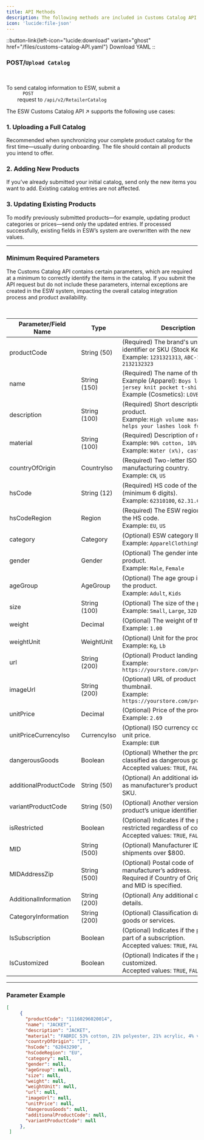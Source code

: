 ```yaml
---
title: API Methods
description: The following methods are included in Customs Catalog API
icon: 'lucide:file-json'
---
```

::button-link{left-icon="lucide:download" variant="ghost" href="/files/customs-catalog-API.yaml"}
  Download YAML
::



### <span class="inline-block px-2 py-0.5 rounded bg-green-100 text-green-700 text-lg font-semibold font-mono font-bold">POST</span>/`Upload Catalog`


<br>

<div class="space-y-6 text-base leading-relaxed text-neutral-800 dark:text-neutral-200">

  <p>
    To send catalog information to ESW, submit a
    <code class="px-1 py-0.5 rounded bg-neutral-100 dark:bg-neutral-800 text-green-600 font-mono text-sm">
      POST
    </code>
    request to <code>/api/v2/RetailerCatalog</code>
  </p>

  <p>
  The 
  <span class="text-teal-600 font-semibold underline decoration-dotted underline-offset-4">
    ESW Customs Catalog API
  </span>
  <span class="text-teal-600 ml-1">↗</span>
  supports the following use cases:
</p>


  <!-- Use Case 1 -->
  <div>
    <h3 class="text-lg font-semibold text-neutral-900 dark:text-neutral-100 mb-1">1. Uploading a Full Catalog</h3>
    <p>
      Recommended when synchronizing your complete product catalog for the first time—usually during onboarding. The file should contain all products you intend to offer.
    </p>
  </div>

  <!-- Use Case 2 -->
  <div>
    <h3 class="text-lg font-semibold text-neutral-900 dark:text-neutral-100 mb-1">2. Adding New Products</h3>
    <p>
      If you’ve already submitted your initial catalog, send only the new items you want to add. Existing catalog entries are not affected.
    </p>
  </div>

  <!-- Use Case 3 -->
  <div>
    <h3 class="text-lg font-semibold text-neutral-900 dark:text-neutral-100 mb-1">3. Updating Existing Products</h3>
    <p>
      To modify previously submitted products—for example, updating product categories or prices—send only the updated entries. If processed successfully, existing fields in ESW’s system are <span class="font-semibold text-red-600">overwritten</span> with the new values.
    </p>
  </div>

</div>

---

### Minimum Required Parameters

The Customs Catalog API contains certain parameters, which are required at a minimum to correctly identify the items in the catalog. If you submit the API request but do not include these parameters, internal exceptions are created in the ESW system, impacting the overall catalog integration process and product availability.

<br>

<div class="overflow-x-auto bg-white dark:bg-neutral-900 p-6 rounded-xl shadow">
  <table class="min-w-full table-auto text-sm text-left text-neutral-800 dark:text-neutral-200">
    <thead class="bg-neutral-100 dark:bg-neutral-800">
      <tr>
        <th class="px-4 py-3 font-semibold">Parameter/Field Name</th>
        <th class="px-4 py-3 font-semibold">Type</th>
        <th class="px-4 py-3 font-semibold">Description</th>
      </tr>
    </thead>
    <tbody class="divide-y divide-neutral-200 dark:divide-neutral-700">
      <tr>
        <td class="px-4 py-3">productCode</td>
        <td class="px-4 py-3">String (50)</td>
        <td class="px-4 py-3">
          (Required) The brand's unique master identifier or SKU (Stock Keeping Unit).<br />
          Example: <code>1231321313</code>, <code>ABC-1234</code>, <code>2132132323</code>
        </td>
      </tr>
      <tr>
        <td class="px-4 py-3">name</td>
        <td class="px-4 py-3">String (150)</td>
        <td class="px-4 py-3">
          (Required) The name of the product.<br />
          Example (Apparel): <code>Boys long-sleeve jersey knit pocket t-shirt</code><br />
          Example (Cosmetics): <code>LOVELY MASCARA</code>
        </td>
      </tr>
      <tr>
        <td class="px-4 py-3">description</td>
        <td class="px-4 py-3">String (100)</td>
        <td class="px-4 py-3">
          (Required) Short description of the product.<br />
          Example: <code>High volume mascara that helps your lashes look fuller</code>
        </td>
      </tr>
      <tr>
        <td class="px-4 py-3">material</td>
        <td class="px-4 py-3">String (100)</td>
        <td class="px-4 py-3">
          (Required) Description of material(s).<br />
          Example: <code>90% cotton, 10% silk</code><br />
          Example: <code>Water (x%), castor oil (x%)</code>
        </td>
      </tr>
      <tr>
        <td class="px-4 py-3">countryOfOrigin</td>
        <td class="px-4 py-3">CountryIso</td>
        <td class="px-4 py-3">
          (Required) Two-letter ISO code of the manufacturing country.<br />
          Example: <code>CN</code>, <code>US</code>
        </td>
      </tr>
      <tr>
        <td class="px-4 py-3">hsCode</td>
        <td class="px-4 py-3">String (12)</td>
        <td class="px-4 py-3">
          (Required) HS code of the product (minimum 6 digits).<br />
          Example: <code>62310100</code>, <code>62.31.0100</code>
        </td>
      </tr>
      <tr>
        <td class="px-4 py-3">hsCodeRegion</td>
        <td class="px-4 py-3">Region</td>
        <td class="px-4 py-3">
          (Required) The ESW region related to the HS code.<br />
          Example: <code>EU</code>, <code>US</code>
        </td>
      </tr>
      <tr>
        <td class="px-4 py-3">category</td>
        <td class="px-4 py-3">Category</td>
        <td class="px-4 py-3">
          (Optional) ESW category ID.<br />
          Example: <code>ApparelClothingNotKnitted</code>
        </td>
      </tr>
      <tr>
        <td class="px-4 py-3">gender</td>
        <td class="px-4 py-3">Gender</td>
        <td class="px-4 py-3">
          (Optional) The gender intended for the product.<br />
          Example: <code>Male</code>, <code>Female</code>
        </td>
      </tr>
      <tr>
        <td class="px-4 py-3">ageGroup</td>
        <td class="px-4 py-3">AgeGroup</td>
        <td class="px-4 py-3">
          (Optional) The age group intended for the product.<br />
          Example: <code>Adult</code>, <code>Kids</code>
        </td>
      </tr>
      <tr>
        <td class="px-4 py-3">size</td>
        <td class="px-4 py-3">String (100)</td>
        <td class="px-4 py-3">
          (Optional) The size of the product.<br />
          Example: <code>Small</code>, <code>Large</code>, <code>32D</code>
        </td>
      </tr>
      <tr>
        <td class="px-4 py-3">weight</td>
        <td class="px-4 py-3">Decimal</td>
        <td class="px-4 py-3">
          (Optional) The weight of the product.<br />
          Example: <code>1.00</code>
        </td>
      </tr>
      <tr>
        <td class="px-4 py-3">weightUnit</td>
        <td class="px-4 py-3">WeightUnit</td>
        <td class="px-4 py-3">
          (Optional) Unit for the product weight.<br />
          Example: <code>Kg</code>, <code>Lb</code>
        </td>
      </tr>
      <tr>
        <td class="px-4 py-3">url</td>
        <td class="px-4 py-3">String (200)</td>
        <td class="px-4 py-3">
          (Optional) Product landing page URL.<br />
          Example: <code>https://yourstore.com/product123</code>
        </td>
      </tr>
      <tr>
        <td class="px-4 py-3">imageUrl</td>
        <td class="px-4 py-3">String (200)</td>
        <td class="px-4 py-3">
          (Optional) URL of product image thumbnail.<br />
          Example: <code>https://yourstore.com/product123.jpg</code>
        </td>
      </tr>
      <tr>
        <td class="px-4 py-3">unitPrice</td>
        <td class="px-4 py-3">Decimal</td>
        <td class="px-4 py-3">
          (Optional) Price of the product.<br />
          Example: <code>2.69</code>
        </td>
      </tr>
      <tr>
        <td class="px-4 py-3">unitPriceCurrencyIso</td>
        <td class="px-4 py-3">CurrencyIso</td>
        <td class="px-4 py-3">
          (Optional) ISO currency code for the unit price.<br />
          Example: <code>EUR</code>
        </td>
      </tr>
      <tr>
        <td class="px-4 py-3">dangerousGoods</td>
        <td class="px-4 py-3">Boolean</td>
        <td class="px-4 py-3">
          (Optional) Whether the product is classified as dangerous goods.<br />
          Accepted values: <code>TRUE</code>, <code>FALSE</code>
        </td>
      </tr>
      <tr>
        <td class="px-4 py-3">additionalProductCode</td>
        <td class="px-4 py-3">String (50)</td>
        <td class="px-4 py-3">
          (Optional) An additional identifier such as manufacturer’s product code or SKU.
        </td>
      </tr>
      <tr>
        <td class="px-4 py-3">variantProductCode</td>
        <td class="px-4 py-3">String (50)</td>
        <td class="px-4 py-3">
          (Optional) Another version of the product’s unique identifier.
        </td>
      </tr>
      <tr>
        <td class="px-4 py-3">isRestricted</td>
        <td class="px-4 py-3">Boolean</td>
        <td class="px-4 py-3">
          (Optional) Indicates if the product is restricted regardless of country.<br />
          Accepted values: <code>TRUE</code>, <code>FALSE</code>
        </td>
      </tr>
      <tr>
        <td class="px-4 py-3">MID</td>
        <td class="px-4 py-3">String (500)</td>
        <td class="px-4 py-3">
          (Optional) Manufacturer ID for US shipments over $800.
        </td>
      </tr>
      <tr>
        <td class="px-4 py-3">MIDAddressZip</td>
        <td class="px-4 py-3">String (500)</td>
        <td class="px-4 py-3">
          (Optional) Postal code of manufacturer’s address.<br />
          Required if Country of Origin is China and MID is specified.
        </td>
      </tr>
      <tr>
        <td class="px-4 py-3">AdditionalInformation</td>
        <td class="px-4 py-3">String (200)</td>
        <td class="px-4 py-3">(Optional) Any additional catalog details.</td>
      </tr>
      <tr>
        <td class="px-4 py-3">CategoryInformation</td>
        <td class="px-4 py-3">String (200)</td>
        <td class="px-4 py-3">(Optional) Classification data for goods or services.</td>
      </tr>
      <tr>
        <td class="px-4 py-3">IsSubscription</td>
        <td class="px-4 py-3">Boolean</td>
        <td class="px-4 py-3">
          (Optional) Indicates if the product is part of a subscription.<br />
          Accepted values: <code>TRUE</code>, <code>FALSE</code>
        </td>
      </tr>
      <tr>
        <td class="px-4 py-3">IsCustomized</td>
        <td class="px-4 py-3">Boolean</td>
        <td class="px-4 py-3">
          (Optional) Indicates if the product is customized.<br />
          Accepted values: <code>TRUE</code>, <code>FALSE</code>
        </td>
      </tr>
    </tbody>
  </table>
</div>

---

### Parameter Example

```json [Minimum Required Parameters] height=150 collapse
[
     {
       "productCode": "11160296020014",
       "name": "JACKET",
       "description": "JACKET",
       "material": "FABRIC 53% cotton, 21% polyester, 21% acrylic, 4% viscose, 1% polyester, lining 100% polyester",
       "countryOfOrigin": "IT",
       "hsCode": "62043290",
       "hsCodeRegion": "EU",
       "category": null,
       "gender": null,
       "ageGroup": null,
       "size": null,
       "weight": null,
       "weightUnit": null,
       "url": null,
       "imageUrl": null,
       "unitPrice": null,
       "dangerousGoods": null,
       "additionalProductCode": null,
       "variantProductCode": null
     },
 ]
 ```
